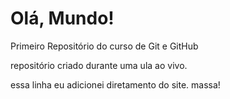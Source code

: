 # Olá, Mundo!
 Primeiro Repositório do curso de Git e GitHub

 repositório criado durante uma ula ao vivo.

essa linha eu adicionei diretamento do site. massa!
